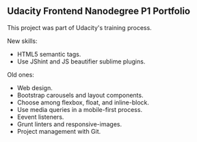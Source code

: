 ## Udacity Frontend Nanodegree P1 Portfolio

This project was part of Udacity's training process.

New skills:
* HTML5 semantic tags.
* Use JShint and JS beautifier sublime plugins.

Old ones:
* Web design.
* Bootstrap carousels and layout components.
* Choose among flexbox, float, and inline-block.
* Use media queries in a mobile-first process.
* Eevent listeners.
* Grunt linters and responsive-images.
* Project management with Git.


